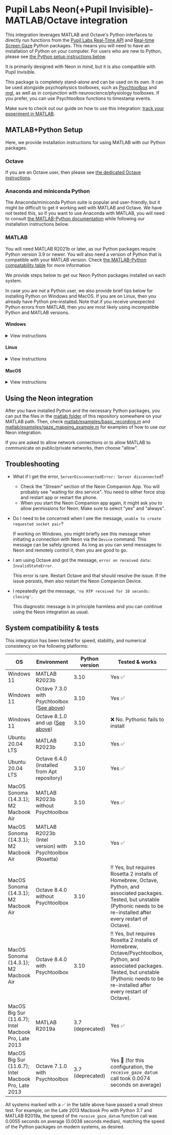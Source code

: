 # Pupil Labs Neon(+Pupil Invisible)-MATLAB/Octave integration

This integration leverages MATLAB and Octave's Python interfaces to directly run functions from the
[Pupil Labs Real-Time API](https://github.com/pupil-labs/realtime-python-api) and [Real-time Screen Gaze](https://github.com/pupil-labs/real-time-screen-gaze) Python packages.
This means you will need to have an installation of Python on your computer.
For users who are new to Python, please see [the Python setup instructions below](#python-setup).

It is primarily designed with Neon in mind, but it is also compatible with Pupil Invisible.

This package is completely stand-alone and can be used on its own. It can be used alongside psychophysics toolboxes, such as [Psychtoolbox](http://psychtoolbox.org/) and [mgl](https://gru.stanford.edu/doku.php/mgl/overview), as well as in conjunction with neuroscience/physiology toolboxes. If you prefer, you can use Psychtoolbox functions to timestamp events.

Make sure to check out our guide on how to use this integration: [track your experiment in MATLAB](track-your-experiment-progress-using-events.md).

## MATLAB+Python Setup

Here, we provide installation instructions for using MATLAB with our Python packages.

### Octave

If you are an Octave user, then please see [the dedicated Octave instructions](octave/README.md).

### Anaconda and miniconda Python

The Anaconda/miniconda Python suite is popular and user-friendly, but it might be difficult to get it working well with MATLAB and Octave. We have not tested this, so if you want to use Anaconda with MATLAB, you will need to consult [the MATLAB-Python documentation](https://www.mathworks.com/help/matlab/python-language.html) while following our installation instructions below.

### MATLAB

You will need MATLAB R2021b or later, as our Python packages require Python version 3.9 or newer. You will also need a version of Python that is compatible with your MATLAB version. Check [the MATLAB-Python compatability table](https://www.mathworks.com/support/requirements/python-compatibility.html) for more information.

We provide steps below to get our Neon Python packages installed on each system.

In case you are not a Python user, we also provide brief tips below for installing Python on Windows and MacOS. If you are on Linux, then you already have Python pre-installed. Note that if you receive unexpected Python errors from MATLAB, then you are most likely using incompatible Python and MATLAB versions.

#### Windows
<details>
    <summary>View instructions</summary>

If you are a new Python user, then it is [recommended by Mathworks](https://www.mathworks.com/help/matlab/matlab_external/install-supported-python-implementation.html) to install a version of Python from [python.org](https://www.python.org/). Make sure to select the "Add to path" option when the Python installer starts.

***Installing Python from the Windows Store will not work!***

If you already have a version of Python that you would like to use, then check the [MATLAB documentation about configuring your system](https://www.mathworks.com/help/matlab/matlab_external/install-supported-python-implementation.html#buialof-39).

Once Python is ready, start a terminal (Go to the Start Menu and then enter "cmd.exe"). Then:

1. Enter the following to install the necessary packages:
    ```
    pip3 install opencv-python
    pip3 install opencv-contrib-python
    pip3 install pupil-labs-realtime-api
    pip3 install real-time-screen-gaze
    ```
    If you are a new Python user or you are satisified with the default Python 3 on your system, then you can skip to the next step. If you instead want to use a specific Python version or you use a Python version manager, like pyenv, then change the ```pip3``` commands above accordingly and make sure to consult [the MATLAB documentation](https://www.mathworks.com/help/matlab/matlab_external/install-supported-python-implementation.html#buialof-39) about how to configure everything correctly.

2. Close the terminal and restart MATLAB. Now, you can [start testing the Neon integration](#using-the-neon-integration).
</details>

#### Linux
<details>
    <summary>View instructions</summary>

If you are on Linux, then your system already provides Python and MATLAB will automatically use this version. Just make sure that [your Python and MATLAB versions are compatible](https://www.mathworks.com/support/requirements/python-compatibility.html).

To get started, you will need to open a terminal. Then:

1. Enter the following:
    ```
    pip3 install opencv-python
    pip3 install opencv-contrib-python
    pip3 install pupil-labs-realtime-api
    pip3 install real-time-screen-gaze
    ```
    If you are a new Python user or you are satisified with the default Python 3 on your system, then you can skip to the next step. If you instead want to use a specific Python version or you use a Python version manager, like pyenv, then change the ```pip3``` commands above accordingly and make sure to check the [MATLAB-Python documentation about configuring your system](https://www.mathworks.com/help/matlab/matlab_external/install-supported-python-implementation.html#buialof-40).

2. Restart MATLAB and [start testing the Neon integration](#using-the-neon-integration).

Note that on Linux, MATLAB will not see Python packages installed by the package manager (e.g., apt on Ubuntu).
</details>

#### MacOS
<details>
    <summary>View instructions</summary>

For MacOS, the installation steps depend on whether you have an Apple Silicon Mac (M1, M2, or M3) or an Intel Mac. You can find out by clicking the Apple Icon in the top left corner of your desktop and going to "About this Mac".

Note that [Mathworks recommends](https://www.mathworks.com/help/matlab/matlab_external/install-supported-python-implementation.html) installing Python from [python.org](https://www.python.org/) on MacOS. If you already have Python installed from a different source on your Mac, then installing an additional version from [python.org](https://www.python.org/) will not overwrite your current installation, although it might temporarily alter your system path.

If you would rather use a Python version that you already have or you want to use a Python version manager, like pyenv, or a Homebrew version of Python on MacOS, then you will need to consult [the MATLAB documentation](https://www.mathworks.com/help/matlab/matlab_external/install-supported-python-implementation.html#buialof-40) about how to configure everything correctly.

Once Python is ready, then continue with the steps below that are appropriate for your Mac.

<details>
    <summary>Intel Mac</summary>

After you have installed a compatible copy of Python, you will need to open a terminal by starting Terminal.app and then:

1. Enter the following in the terminal to install the necessary packages:
    ```
    pip3 install opencv-python
    pip3 install opencv-contrib-python
    pip3 install pupil-labs-realtime-api
    pip3 install real-time-screen-gaze
    ```
    If you are a new Python user, then the commands above are sufficient and you can move to the next step. If you want to use a specific Python version, then change the ```pip3``` command to point to the Python installation that you want to use with MATLAB.

2. On Intel Macs, after the packages have been installed, you need to start Python one time and import the packages. Do that by first entering the following in the terminal:
    ```
    python3
    ```
3. A Python session will start. Now enter the following:
    ```
    import cv2
    import numpy
    import pupil_labs.realtime_api.simple
    import pupil_labs.real_time_screen_gaze.gaze_mapper
    import pupil_labs.real_time_screen_gaze.marker_generator
    ```
    It might take a few moments for each of those commands to complete.
4. You can then quit Python by entering the following:
    ```
    exit()
    ```
5. Now, close the terminal. Restart MATLAB and you can [start testing the Neon integration](#using-the-neon-integration).
</details>

<details>
    <summary>Apple Silicon Mac</summary>

***NOTE: If you intend to use this package in MATLAB with Psychtoolbox on an Apple Silicon Mac, then you must follow the [alternate installation instructions](./psychtoolbox_apple_silicon.md).***

Otherwise, install a compatible copy of Python. Then:

1. Open Terminal.app and run:
    ```
    pip3 install opencv-python
    pip3 install opencv-contrib-python
    pip3 install pupil-labs-realtime-api
    pip3 install real-time-screen-gaze
    ```
    If you are a new Python user, then the commands above are sufficient and you can move to the next step. If you want to use a specific Python version, then change the ```pip3``` command to point to the Python installation that you want to use with MATLAB.

2. Now, close the terminal. Restart MATLAB and you can [start testing the Neon integration](#using-the-neon-integration).
</details>
</details>

## Using the Neon integration

After you have installed Python and the necessary Python packages, you can put the files in the [matlab folder](matlab/) of this repository somewhere on your MATLAB path. Then, check [matlab/examples/basic_recording.m](matlab/examples/basic_recording.m) and [matlab/examples/gaze_mapping_example.m](matlab/examples/gaze_mapping_example.m) for examples of how to use our Neon integration.

If you are asked to allow network connections or to allow MATLAB to communicate on public/private networks, then choose "allow".

## Troubleshooting

- What if I get the error, ```ServerDisconnectedError: Server disconnected```?
  - Check the "Stream" section of the Neon Companion App. You will probably see "waiting for dns service". You need to either force stop and restart app or restart the phone.
  - When you start the Neon Companion app again, it might ask you to allow permissions for Neon. Make sure to select "yes" and "always".

- Do I need to be concerned when I see the message, ```unable to create requested socket pair```?

    If working on Windows, you might briefly see this message when initiating a connection with Neon via the ```Device``` command. This message can be safely ignored. As long as you can send messages to Neon and remotely control it, then you are good to go.

- I am using Octave and got the message, ```error on received data: InvalidStateError```.

    This error is rare. Restart Octave and that should resolve the issue. If the issue persists, then also restart the Neon Companion Device.

- I repeatedly get the message, ```'no RTP received for 10 seconds: closing'```.

    This diagnostic message is in principle harmless and you can continue using the Neon integration as usual.

## System compatibility & tests

This integration has been tested for speed, stability, and numerical consistency on the following platforms:

| OS | Environment | Python version | Tested & works |
| -- | ----------- | -------------- | -------------- |
| Windows 11 | MATLAB R2023b | 3.10 | Yes :white_check_mark: |
| Windows 11 | Octave 7.3.0 with Psychtoolbox ([See above](#windows-psychtoolbox-and-octave)) | 3.10 | Yes :white_check_mark: |
| Windows 11 | Octave 8.1.0 and up ([See above](#windows-psychtoolbox-and-octave)) | 3.10 | :x: No. Pythonic fails to install |
| Ubuntu 20.04 LTS | MATLAB R2023b | 3.10 | Yes :white_check_mark: |
| Ubuntu 20.04 LTS | Octave 6.4.0 (installed from Apt repository) | 3.10 | Yes :white_check_mark: |
| MacOS Sonoma (14.3.1); M2 Macbook Air | MATLAB R2023b without Psychtoolbox | 3.10 | Yes :white_check_mark: |
| MacOS Sonoma (14.3.1); M2 Macbook Air | MATLAB R2023b (Intel version) with Psychtoolbox (Rosetta) | 3.10 | Yes :white_check_mark: |
| MacOS Sonoma (14.3.1); M2 Macbook Air | Octave 8.4.0 without Psychtoolbox | 3.10 | :bangbang: Yes, but requires Rosetta 2 installs of Homebrew, Octave, Python, and associated packages. Tested, but unstable (Pythonic needs to be re-installed after every restart of Octave). |
| MacOS Sonoma (14.3.1); M2 Macbook Air | Octave 8.4.0 with Psychtoolbox | 3.10 | :bangbang: Yes, but requires Rosetta 2 installs of Homebrew, Octave/Psychtoolbox, Python, and associated packages. Tested, but unstable (Pythonic needs to be re-installed after every restart of Octave). |
| MacOS Big Sur (11.6.7); Intel Macbook Pro, Late 2013 | MATLAB R2019a | 3.7 (deprecated) | Yes :white_check_mark: |
| MacOS Big Sur (11.6.7); Intel Macbook Pro, Late 2013 | Octave 7.1.0 with Psychtoolbox | 3.7 (deprecated) | Yes :large_orange_diamond: (for this configuration, the ```receive_gaze_datum``` call took 0.0074 seconds on average) |

All systems marked with a :white_check_mark: in the table above have passed a small stress test. For example, on the Late 2013 Macbook Pro with Python 3.7 and MATLAB R2019a, the speed of the ```receive_gaze_datum``` function call was 0.0055 seconds on average (0.0038 seconds median), matching the speed of the Python packages on modern systems, as desired.
